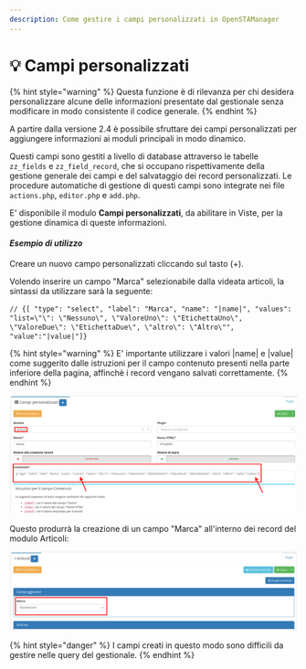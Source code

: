 ```yaml
---
description: Come gestire i campi personalizzati in OpenSTAManager
---
```


# 💡 Campi personalizzati

{% hint style="warning" %}
Questa funzione è di rilevanza per chi desidera personalizzare alcune delle informazioni presentate dal gestionale senza modificare in modo consistente il codice generale.
{% endhint %}

A partire dalla versione 2.4 è possibile sfruttare dei campi personalizzati per aggiungere informazioni ai moduli principali in modo dinamico.

Questi campi sono gestiti a livello di database attraverso le tabelle `zz_fields` e `zz_field_record`, che si occupano rispettivamente della gestione generale dei campi e del salvataggio dei record personalizzati. Le procedure automatiche di gestione di questi campi sono integrate nei file `actions.php`, `editor.php` e `add.php`.

E' disponibile il modulo **Campi personalizzati**, da abilitare in Viste, per la gestione dinamica di queste informazioni.

#### _**Esempio di utilizzo**_

Creare un nuovo campo personalizzati cliccando sul tasto (+).

Volendo inserire un campo "Marca" selezionabile dalla videata articoli, la sintassi da utilizzare sarà la seguente:

```
// {[ "type": "select", "label": "Marca", "name": "|name|", "values": "list=\"\": \"Nessuno\", \"ValoreUno\": \"EtichettaUno\", \"ValoreDue\": \"EtichettaDue\", \"altro\": \"Altro\"", "value":"|value|"]}
```

{% hint style="warning" %}
E' importante utilizzare i valori |name| e |value| come suggerito dalle istruzioni per il campo contenuto presenti nella parte inferiore della pagina, affinchè i record vengano salvati correttamente.
{% endhint %}

![](<../../../.gitbook/assets/image (109).png>)

Questo produrrà la creazione di un campo "Marca" all'interno dei record del modulo Articoli:

![](<../../../.gitbook/assets/image (110).png>)

{% hint style="danger" %}
I campi creati in questo modo sono difficili da gestire nelle query del gestionale.
{% endhint %}
